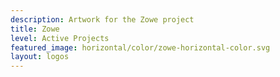 ```yaml
---
description: Artwork for the Zowe project
title: Zowe
level: Active Projects
featured_image: horizontal/color/zowe-horizontal-color.svg
layout: logos
---
```

